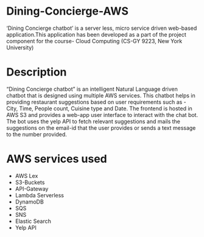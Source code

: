 # Dining-Concierge-AWS

‘Dining Concierge chatbot’ is a server less, micro service driven web-based application.This application has been developed as a part of the project component for the course- Cloud Computing (CS-GY 9223, New York University)

# Description
“Dining Concierge chatbot” is an intelligent Natural Language driven chatbot that is designed using multiple AWS services. This chatbot helps in providing restaurant suggestions based on user requirements such as - City, Time, People count, Cuisine type and Date. The frontend is hosted in AWS S3 and provides a web-app user interface to interact with the chat bot. The bot uses the yelp API to fetch relevant suggestions and mails the suggestions on the email-id that the user provides or sends a text message to the number provided.

# AWS services used
* AWS Lex
* S3-Buckets
* API-Gateway
* Lambda Serverless
* DynamoDB
* SQS
* SNS
* Elastic Search
* Yelp API
